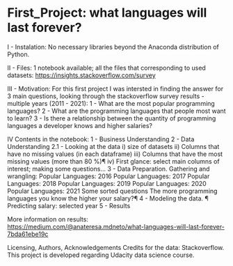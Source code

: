 # First_Project: what languages will last forever?

I - Instalation:
No necessary libraries beyond the Anaconda distribution of Python.

II - Files: 
1 notebook available; all the files that corresponding to used datasets: https://insights.stackoverflow.com/survey

III - Motivation: For this first project I was intersted in finding the answer for 3 main questions, 
looking through the stackoverflow survey results - multiple years (2011 - 2021):
1 - What are the most popular programming languages?
2 - What are the programming languages that people most want to learn?
3 - Is there a relationship between the quantity of programming languages a developer knows and higher salaries?

IV Contents in the notebook:
1 - Business Understanding
2 - Data Understanding
2.1 - Looking at the data
i) size of datasets
ii) Columns that have no missing values (in each dataframe)
iii) Columns that have the most missing values (more than 80 %)¶
iv) First glance: select main columns of interest; making some questions...
3 - Data Preparation.
Gathering and wrangling:
Popular Languages: 2016
Popular Languages: 2017
Popular Languages: 2018
Popular Languages: 2019
Popular Languages: 2020
Popular Languages: 2021
Some sorted questions
The more programming languages you know the higher your salary?¶
4 - Modeling the data. ¶
Predicting salary: selected year
5 - Results

More information on results: https://medium.com/@anateresa.mdneto/what-languages-will-last-forever-7bda61ebe19c 

Licensing, Authors, Acknowledgements
Credits for the data: Stackoverflow.
This project is developed regarding Udacity data science course.   
